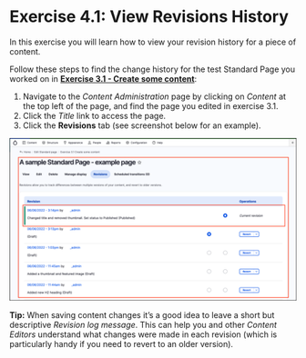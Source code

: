 # Exercise 4.1: View Revisions History

In this exercise you will learn how to view your revision history for a piece of content. 

Follow these steps to find the change history for the test Standard Page you worked on in **[Exercise 3.1 - Create some content](../unit-3-managing-content-in-govcms/Exercise-3-1-Create-some-content.md)**:

1. Navigate to the _Content Administration_ page by clicking on _Content_ at the top left of the page, and find the page you edited in exercise 3.1.
2. Click the _Title_ link to access the page.
3. Click the **Revisions** tab \(see screenshot below for an example\).

![Image of revisions tab](../.gitbook/assets/Ex-4-1-Revisions-1.png)

**Tip:** When saving content changes it’s a good idea to leave a short but descriptive _Revision log message_. This can help you and other _Content Editors_ understand what changes were made in each revision \(which is particularly handy if you need to revert to an older version\).
